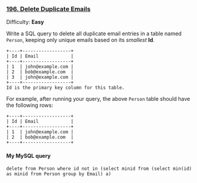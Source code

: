 ### [196\. Delete Duplicate Emails](https://leetcode.com/problems/delete-duplicate-emails/)

Difficulty: **Easy**

Write a SQL query to delete all duplicate email entries in a table named `Person`, keeping only unique emails based on its _smallest_ **Id**.

```
+----+------------------+
| Id | Email            |
+----+------------------+
| 1  | john@example.com |
| 2  | bob@example.com  |
| 3  | john@example.com |
+----+------------------+
Id is the primary key column for this table.
```

For example, after running your query, the above `Person` table should have the following rows:

```
+----+------------------+
| Id | Email            |
+----+------------------+
| 1  | john@example.com |
| 2  | bob@example.com  |
+----+------------------+
```


#### My MySQL query

```
delete from Person where id not in (select minid from (select min(id) as minid from Person group by Email) a)
```